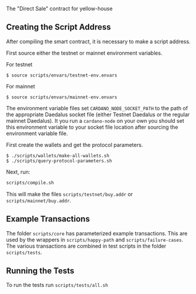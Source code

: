The "Direct Sale" contract for yellow-house

## Creating the Script Address

After compiling the smart contract, it is necessary to make a script address.

First source either the testnet or mainnet environment variables.

For testnet

```
$ source scripts/envars/testnet-env.envars
```

For mainnet

```
$ source scripts/envars/mainnet-env.envars
```

The environment variable files set `CARDANO_NODE_SOCKET_PATH` to the path of the appropriate Daedalus socket file (either Testnet Daedalus or the regular mainnet Daedalus). It you run a `cardano-node` on your own you should set this environment variable to your socket file location after sourcing the environment variable file.

First create the wallets and get the protocol parameters.

```
$ ./scripts/wallets/make-all-wallets.sh
$ ./scripts/query-protocol-parameters.sh
```

Next, run:

```bash
scripts/compile.sh
```

This will make the files `scripts/testnet/buy.addr` or `scripts/mainnet/buy.addr`.

## Example Transactions

The folder `scripts/core` has parameterized example transactions. This are used by the wrappers in `scripts/happy-path` and `scripts/failure-cases`. The various transactions are combined in test scripts in the folder `scripts/tests`.

## Running the Tests

To run the tests run `scripts/tests/all.sh`
